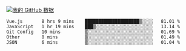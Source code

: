 [![我的 GitHub 数据](https://github-readme-stats.vercel.app/api?username=unbrain&?theme=dark)]()

<!--START_SECTION:waka-->
```text
Vue.js       8 hrs 9 mins    ████████████████████▒░░░░   81.01 % 
JavaScript   1 hr 19 mins    ███▒░░░░░░░░░░░░░░░░░░░░░   13.14 % 
Git Config   10 mins         ▒░░░░░░░░░░░░░░░░░░░░░░░░   01.69 % 
Other        8 mins          ▒░░░░░░░░░░░░░░░░░░░░░░░░   01.49 % 
JSON         6 mins          ▒░░░░░░░░░░░░░░░░░░░░░░░░   01.04 % 
```
<!--END_SECTION:waka-->
